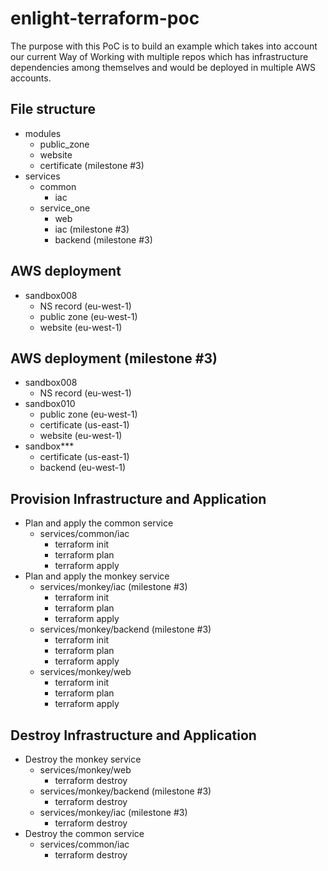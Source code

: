 # enlight-terraform-poc
The purpose with this PoC is to build an example which takes into account our current Way of Working with multiple repos which has infrastructure dependencies among themselves and would be deployed in multiple AWS accounts.

## File structure
- modules
  - public_zone
  - website
  - certificate (milestone #3)
- services
  - common
    - iac
  - service_one
    - web
    - iac (milestone #3)
    - backend (milestone #3)

## AWS deployment
- sandbox008
  - NS record (eu-west-1)
  - public zone (eu-west-1)
  - website (eu-west-1)

## AWS deployment (milestone #3)
- sandbox008
  - NS record (eu-west-1)
- sandbox010 
  - public zone (eu-west-1)
  - certificate (us-east-1)
  - website (eu-west-1)
- sandbox***
  - certificate (us-east-1)
  - backend (eu-west-1)

## Provision Infrastructure and Application
- Plan and apply the common service
  - services/common/iac
    - terraform init
    - terraform plan
    - terraform apply
- Plan and apply the monkey service
  - services/monkey/iac (milestone #3)
    - terraform init
    - terraform plan
    - terraform apply
  - services/monkey/backend (milestone #3)
    - terraform init
    - terraform plan
    - terraform apply
  - services/monkey/web
    - terraform init
    - terraform plan
    - terraform apply

## Destroy Infrastructure and Application
- Destroy the monkey service
  - services/monkey/web
    - terraform destroy
  - services/monkey/backend (milestone #3)
    - terraform destroy
  - services/monkey/iac (milestone #3)
    - terraform destroy
- Destroy the common service
  - services/common/iac
    - terraform destroy
